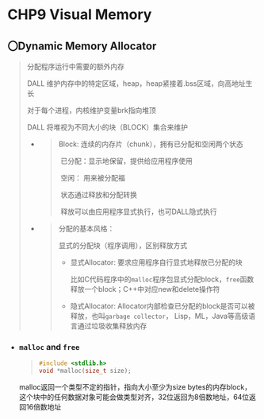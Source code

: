 # CHP9 Visual Memory



## 〇Dynamic Memory Allocator

> 分配程序运行中需要的额外内存
>
> DALL 维护内存中的特定区域，heap，heap紧接着.bss区域，向高地址生长
>
> 对于每个进程，内核维护变量brk指向堆顶
>
> DALL 将堆视为不同大小的块（BLOCK）集合来维护
>
> - > Block: 连续的内存片（chunk），拥有已分配和空闲两个状态
>   >
>   > ​	已分配：显示地保留，提供给应用程序使用
>   >
>   > ​	空闲：    用来被分配福
>   >
>   > ​	状态通过释放和分配转换
>   >
>   > ​	释放可以由应用程序显式执行，也可DALL隐式执行
>
> - > 分配的基本风格：
>   >
>   > 显式的分配块（程序调用），区别释放方式
>   >
>   > - 显式Allocator: 要求应用程序自行显式地释放已分配的块
>   >
>   >   比如C代码程序中的`malloc`程序包显式分配block，`free`函数释放一个block；C++中对应new和delete操作符
>   >
>   > - 隐式Allocator: Allocator内部检查已分配的block是否可以被释放，也叫`garbage collector`， Lisp，ML，Java等高级语言通过垃圾收集释放内存

- ### `malloc`  and  `free` 

  > ```c
  > #include <stdlib.h>
  > void *malloc(size_t size);
  > ```

  malloc返回一个类型不定的指针，指向大小至少为size bytes的内存block，这个块中的任何数据对象可能会做类型对齐，32位返回为8倍数地址，64位返回16倍数地址
